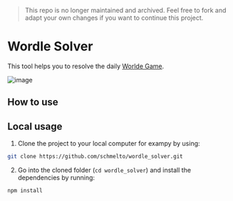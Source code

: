 > This repo is no longer maintained and archived. Feel free to fork and adapt your own changes if you want to continue this project.

# Wordle Solver

This tool helps you to resolve the daily [Worlde Game](https://www.powerlanguage.co.uk/wordle/).

![image](https://user-images.githubusercontent.com/30869493/152514244-be1c66a2-50eb-46dd-a161-6d371d7f67cb.png)

## How to use


## Local usage

1. Clone the project to your local computer for exampy by using:
```bash
git clone https://github.com/schmelto/wordle_solver.git
```

2. Go into the cloned folder (`cd wordle_solver`) and install the dependencies by running:
```bash
npm install
```
